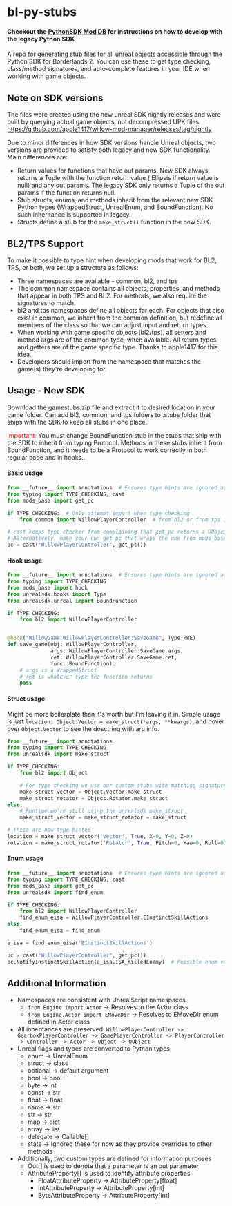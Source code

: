# bl-py-stubs

#### Checkout the [PythonSDK Mod DB](https://bl-sdk.github.io/) for instructions on how to develop with the legacy Python SDK

A repo for generating stub files for all unreal objects accessible through the Python SDK for Borderlands 2. You can use
these to get type checking, class/method signatures, and auto-complete features in your IDE when working with game
objects.

## Note on SDK versions

The files were created using the new unreal SDK nightly releases and were built by querying actual game objects, not
decompressed UPK files.
https://github.com/apple1417/willow-mod-manager/releases/tag/nightly

Due to minor differences in how SDK versions handle Unreal objects, two versions are provided to satisfy both legacy and
new SDK functionality. Main differences are:

- Return values for functions that have out params. New SDK always returns a Tuple with the function return value (
  Ellipsis if return value is null) and any out params. The legacy SDK only returns a Tuple of the out params if the
  function returns null.
- Stub structs, enums, and methods inherit from the relevant new SDK Python types (WrappedStruct, UnrealEnum, and
  BoundFunction). No such inheritance is supported in legacy.
- Structs define a stub for the `make_struct()` function in the new SDK.

## BL2/TPS Support

To make it possible to type hint when developing mods that work for BL2, TPS, or both, we set up a structure as follows:

- Three namespaces are available - common, bl2, and tps
- The common namespace contains all objects, properties, and methods that appear in both TPS and BL2. For methods, we
  also require the signatures to match.
- bl2 and tps namespaces define all objects for each. For objects that also exist in common, we inherit from the common
  definition, but redefine all members of the class so that we can adjust input and return types.
- When working with game specific objects (bl2/tps), all setters and method args are of the common type, when available.
  All return types and getters are of the game specific type. Thanks to apple1417 for this idea.
- Developers should import from the namespace that matches the game(s) they're developing for.

## Usage - New SDK

Download the gamestubs.zip file and extract it to desired location in your game folder. Can add bl2, common, and tps 
folders to .stubs folder that ships with the SDK to keep all stubs in one place.

<span style="color:red">Important:</span> You must change BoundFunction stub in the stubs that ship with the SDK to
inherit from typing.Protocol. Methods in these stubs inherit from BoundFunction, and it needs to be a Protocol to work
correctly in both regular code and in hooks.</span>.

#### Basic usage

```py
from __future__ import annotations  # Ensures type hints are ignored at runtime
from typing import TYPE_CHECKING, cast
from mods_base import get_pc

if TYPE_CHECKING:  # Only attempt import when type checking
    from common import WillowPlayerController  # from bl2 or from tps if making a mod for a specific game

# cast keeps type checker from complaining that get_pc returns a UObject.
# Alternatively, make your own get_pc that wraps the one from mods_base.
pc = cast("WillowPlayerController", get_pc())  
```

#### Hook usage

```py
from __future__ import annotations  # Ensures type hints are ignored at runtime
from typing import TYPE_CHECKING
from mods_base import hook
from unrealsdk.hooks import Type
from unrealsdk.unreal import BoundFunction

if TYPE_CHECKING:
    from bl2 import WillowPlayerController


@hook("WillowGame.WillowPlayerController:SaveGame", Type.PRE)
def save_game(obj: WillowPlayerController,
              args: WillowPlayerController.SaveGame.args,
              ret: WillowPlayerController.SaveGame.ret,
              func: BoundFunction):
    # args is a WrappedStruct
    # ret is whatever type the function returns
    pass
```

#### Struct usage

Might be more boilerplate than it's worth but I'm leaving it in. Simple usage is just
`location: Object.Vector = make_struct(*args, **kwargs)`, and hover over `Object.Vector` to see the dosctring with arg
info.

```py
from __future__ import annotations
from typing import TYPE_CHECKING
from unrealsdk import make_struct

if TYPE_CHECKING:
    from bl2 import Object

    # For type checking we use our custom stubs with matching signature
    make_struct_vector = Object.Vector.make_struct
    make_struct_rotator = Object.Rotator.make_struct
else:
    # Runtime we're still using the unrealsdk make_struct
    make_struct_vector = make_struct_rotator = make_struct

# These are now type hinted
location = make_struct_vector('Vector', True, X=0, Y=0, Z=0)
rotation = make_struct_rotator('Rotator', True, Pitch=0, Yaw=0, Roll=0)
```

#### Enum usage

```py
from __future__ import annotations  # Ensures type hints are ignored at runtime
from typing import TYPE_CHECKING, cast
from mods_base import get_pc
from unrealsdk import find_enum

if TYPE_CHECKING:
    from bl2 import WillowPlayerController
    find_enum_eisa = WillowPlayerController.EInstinctSkillActions
else:
    find_enum_eisa = find_enum

e_isa = find_enum_eisa('EInstinctSkillActions')

pc = cast("WillowPlayerController", get_pc())
pc.NotifyInstinctSkillAction(e_isa.ISA_KilledEnemy)  # Possible enum values are type hinted.
```

## Additional Information

- Namespaces are consistent with UnrealScript namespaces.
    - `from Engine import Actor` -> Resolves to the Actor class
    - `from Engine.Actor import EMoveDir` -> Resolves to EMoveDir enum defined in Actor class
- All inheritances are preserved.
  `WillowPlayerController -> GearboxPlayerController -> GamePlayerController -> PlayerController -> Controller -> Actor -> Object -> UObject`
- Unreal flags and types are converted to Python types
    - enum -> UnrealEnum
    - struct -> class
    - optional -> default argument
    - bool -> bool
    - byte -> int
    - const -> str
    - float -> float
    - name -> str
    - str -> str
    - map -> dict
    - array -> list
    - delegate -> Callable[]
    - state -> Ignored these for now as they provide overrides to other methods
- Additionally, two custom types are defined for information purposes
    - Out[] is used to denote that a parameter is an out parameter
    - AttributeProperty[] is used to identify attribute properties
        - FloatAttributeProperty -> AttributeProperty[float]
        - IntAttributeProperty -> AttributeProperty[int]
        - ByteAttributeProperty -> AttributeProperty[int]



